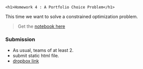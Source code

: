 ~~~
<h1>Homework 4 : A Portfolio Choice Problem</h1>
~~~

This time we want to solve a constrained optimization problem.

> Get the [notebook here](https://github.com/floswald/NumericalMethods/blob/master/notebooks/homework4/Assets.jl)

### Submission

* As usual, teams of at least 2.
* submit static html file.
* [dropbox link](https://www.dropbox.com/request/u9RTj4HMianVmyDWgaEs)